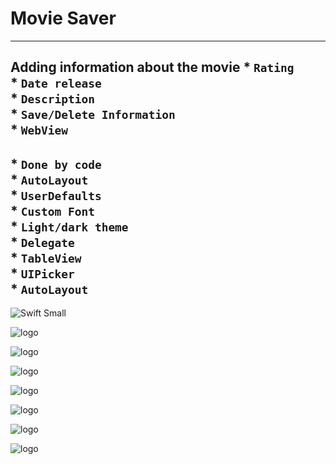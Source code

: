#  Movie Saver
---
**Adding information about the movie**
\*  `Rating`\
\*  `Date release`\
\*  `Description`\
\*  `Save/Delete Information`\
\*  `WebView`
---
\*  `Done by code`\
\*  `AutoLayout`\
\*  `UserDefaults`\
\*  `Custom Font`\
\*  `Light/dark theme`\
\*  `Delegate`\
\*  `TableView`\
\*  `UIPicker`\
\*  `AutoLayout`
---
 ![Swift Small](https://i.yapx.ru/Q9GNn.png)
 
 ![logo](https://i.yapx.ru/Q9GNq.png)
 
 ![logo](https://i.yapx.ru/Q9GNu.png)
 
 ![logo](https://i.yapx.ru/Q9GNy.png)
 
 ![logo](https://i.yapx.ru/Q9GNz.png)
 
 ![logo](https://i.yapx.ru/Q9GN0.png)
 
 ![logo](https://i.yapx.ru/Q9GN1.png)
 
 ![logo](https://i.yapx.ru/Q9GN4.png)
